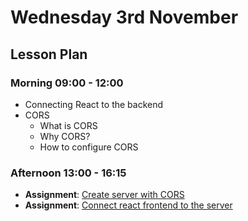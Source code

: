 # Wednesday 3rd November

## Lesson Plan

### Morning 09:00 - 12:00

+ Connecting React to the backend
+ CORS
  + What is CORS
  + Why CORS?
  + How to configure CORS
  
### Afternoon 13:00 - 16:15

+ **Assignment**: [Create server with CORS](https://github.com/GillesDCI/post-book-assignment)
+ **Assignment**: [Connect react frontend to the server](https://github.com/GillesDCI/post-book-assignment-frontend)
